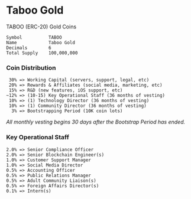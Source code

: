 # Taboo Gold

TABOO (ERC-20) Gold Coins

    Symbol          TABOO
    Name            Taboo Gold
    Decimals        6
    Total Supply    100,000,000

### Coin Distribution

     30% => Working Capital (servers, support, legal, etc) 
     20% => Rewards & Affiliates (social media, marketing, etc) 
     15% => R&D (new features, iOS support, etc) 
    ~12% => (10-15) Key Operational Staff (36 months of vesting) 
     10% => (1) Technology Director (36 months of vesting) 
     10% => (1) Community Director (36 months of vesting) 
      3% => Bootstrapping Period (10K coin lots) 
    
*All monthly vesting begins 30 days after the Bootstrap Period has ended.*
        
### Key Operational Staff

    2.0% => Senior Compliance Officer 
    2.0% => Senior Blockchain Engineer(s) 
    1.0% => Customer Support Manager 
    1.0% => Social Media Director 
    0.5% => Accounting Officer 
    0.5% => Public Relations Manager 
    0.5% => Adult Community Liaison(s) 
    0.5% => Foreign Affairs Director(s) 
    0.1% => Intern(s)